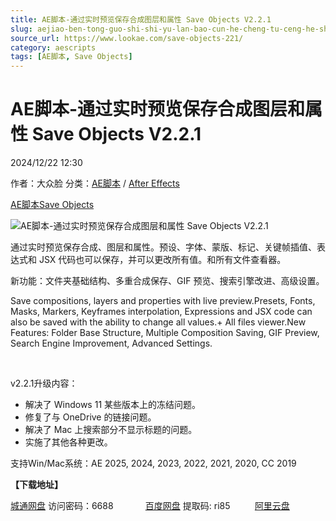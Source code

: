 ```yaml
---
title: AE脚本-通过实时预览保存合成图层和属性 Save Objects V2.2.1
slug: aejiao-ben-tong-guo-shi-shi-yu-lan-bao-cun-he-cheng-tu-ceng-he-shu-xing-save-objects-v2-2-1
source_url: https://www.lookae.com/save-objects-221/
category: aescripts
tags: [AE脚本, Save Objects]
---
```

# AE脚本-通过实时预览保存合成图层和属性 Save Objects V2.2.1

2024/12/22 12:30

作者：大众脸
分类：[AE脚本](https://www.lookae.com/after-effects/aescripts/) / [After Effects](https://www.lookae.com/after-effects/)

[AE脚本](https://www.lookae.com/tag/ae%e8%84%9a%e6%9c%ac/)[Save Objects](https://www.lookae.com/tag/save-objects/)

![AE脚本-通过实时预览保存合成图层和属性 Save Objects V2.2.1](https://www.lookae.com/wp-content/uploads/2022/06/Save-Objects.jpg "AE脚本-通过实时预览保存合成图层和属性 Save Objects V2.2.1-LookAE.com")

通过实时预览保存合成、图层和属性。预设、字体、蒙版、标记、关键帧插值、表达式和 JSX 代码也可以保存，并可以更改所有值。和所有文件查看器。

新功能：文件夹基础结构、多重合成保存、GIF 预览、搜索引擎改进、高级设置。

Save compositions, layers and properties with live preview.Presets, Fonts, Masks, Markers, Keyframes interpolation, Expressions and JSX code can also be saved with the ability to change all values.+ All files viewer.New Features: Folder Base Structure, Multiple Composition Saving, GIF Preview, Search Engine Improvement, Advanced Settings.

[﻿﻿﻿](http://cloud.video.taobao.com/play/u/null/p/1/e/6/t/1/496814733076.mp4)

v2.2.1升级内容：

* 解决了 Windows 11 某些版本上的冻结问题。
* 修复了与 OneDrive 的链接问题。
* 解决了 Mac 上搜索部分不显示标题的问题。
* 实施了其他各种更改。

支持Win/Mac系统：AE 2025, 2024, 2023, 2022, 2021, 2020, CC 2019

**【下载地址】**

[城通网盘](https://url70.ctfile.com/f/2827370-1440000116-bfd9b3?p=4431) 访问密码：6688             [百度网盘](https://pan.baidu.com/s/1aQFw5NnUye4eB1p8gYpTWA?pwd=ri85) 提取码: ri85          [阿里云盘](https://www.alipan.com/s/CVtyNjQ8HSD)
